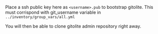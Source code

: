 Place a ssh public key here as `<username>.pub` to bootstrap gitolite.
This <username> must corrispond with git_username variable in `../inventory/group_vars/all.yml`

You will then be able to clone gitolite admin repository right away.
